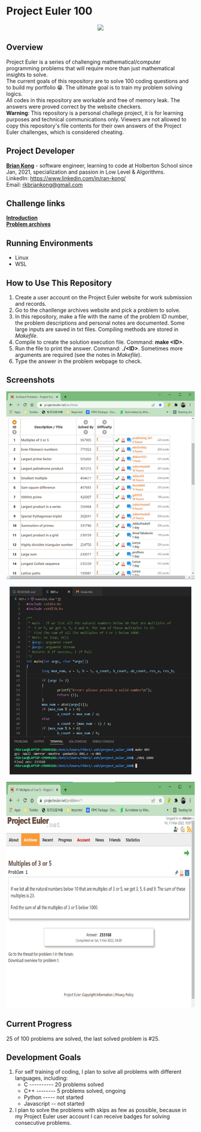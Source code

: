 # Project Euler 100

<div align="center"><img src="https://www.azquotes.com/picture-quotes/quote-logic-is-the-foundation-of-the-certainty-of-all-the-knowledge-we-acquire-leonhard-euler-71-54-35.jpg" width="700"></div>

## Overview
Project Euler is a series of challenging mathematical/computer programming problems that will require more than just mathematical insights to solve.\
The current goals of this repository are to solve 100 coding questions and to build my portfolio 😁. The ultimate goal is to train my problem solving logics.\
All codes in this repository are workable and free of memory leak. The answers were proved correct by the website checkers.\
**Warning**: This repository is a personal challege project, it is for learning purposes and technical communications only. Viewers are not allowed to copy this repository's file contents for their own answers of the Project Euler challenges, which is considered cheating.

## Project Developer
**[Brian Kong](https://github.com/rkbrian)** - software engineer, learning to code at Holberton School since Jan, 2021, specialization and passion in Low Level & Algorithms.\
LinkedIn: https://www.linkedin.com/in/ran-kong/ \
Email: rkbriankong@gmail.com

## Challenge links
[**Introduction**](https://projecteuler.net/about)\
[**Problem archives**](https://projecteuler.net/archives)

## Running Environments
 - Linux
 - WSL

## How to Use This Repository
1. Create a user account on the Project Euler website for work submission and records.
2. Go to the chanllenge archives website and pick a problem to solve.
3. In this repository, make a file with the name of the problem ID number, the problem descriptions and personal notes are documented. Some large inputs are saved in txt files. Compiling methods are stored in *Makefile*.
4. Compile to create the solution execution file. Command: **make \<ID>**.
5. Run the file to print the answer. Command: **./\<ID>**. Sometimes more arguments are required (see the notes in *Makefile*).
6. Type the answer in the problem webpage to check.

## Screenshots
<div align="center"><img src="https://github.com/rkbrian/project_euler_100/blob/main/project_euler_01.jpg" height="500"></div><br>
<div align="center"><img src="https://github.com/rkbrian/project_euler_100/blob/main/project_euler_001_execute.jpg" height="500"></div><br>
<div align="center"><img src="https://github.com/rkbrian/project_euler_100/blob/main/project_euler_001_web.jpg" height="600"></div>

## Current Progress
25 of 100 problems are solved, the last solved problem is #25.

## Development Goals
1. For self training of coding, I plan to solve all problems with different languages, including:
   - C ---------- 20 problems solved
   - C++ --------  5 problems solved, ongoing
   - Python ----- not started
   - Javascript -- not started
2. I plan to solve the problems with skips as few as possible, because in my Project Euler user account I can receive badges for solving consecutive problems.
